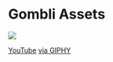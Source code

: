 # Gombli Assets
[![](Blog/JQe84L2uoYTAPXrJjl.gif)][video]

[YouTube][video] [via GIPHY](https://giphy.com/gifs/JQe84L2uoYTAPXrJjl)

[video]: https://youtu.be/3JaXCBq9Ecw
